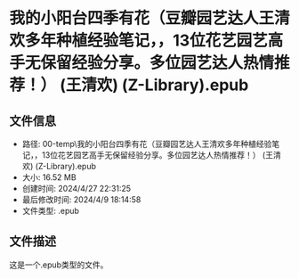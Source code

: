 ﻿# 我的小阳台四季有花（豆瓣园艺达人王清欢多年种植经验笔记，，13位花艺园艺高手无保留经验分享。多位园艺达人热情推荐！） (王清欢) (Z-Library).epub

## 文件信息
- 路径: 00-temp\我的小阳台四季有花（豆瓣园艺达人王清欢多年种植经验笔记，，13位花艺园艺高手无保留经验分享。多位园艺达人热情推荐！） (王清欢) (Z-Library).epub
- 大小: 16.52 MB
- 创建时间: 2024/4/27 22:31:25
- 最后修改时间: 2024/4/9 18:14:58
- 文件类型: .epub

## 文件描述
这是一个.epub类型的文件。

